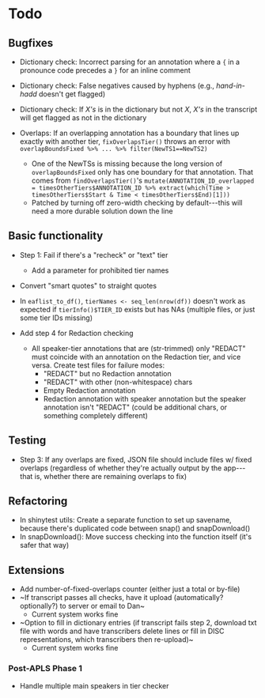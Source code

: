 # Todo

## Bugfixes

- Dictionary check: Incorrect parsing for an annotation where a `{` in a pronounce code precedes a `}` for an inline comment
- Dictionary check: False negatives caused by hyphens (e.g., _hand-in-hadd_ doesn't get flagged)
- Dictionary check: If _X's_ is in the dictionary but not _X_, _X's_ in the transcript will get flagged as not in the dictionary

- Overlaps: If an overlapping annotation has a boundary that lines up exactly with another tier, `fixOverlapsTier()` throws an error with `overlapBoundsFixed %>% ... %>% filter(NewTS1==NewTS2)`
  - One of the NewTSs is missing because the long version of `overlapBoundsFixed` only has one boundary for that annotation. That comes from `findOverlapsTier()`'s `mutate(ANNOTATION_ID_overlapped = timesOtherTiers$ANNOTATION_ID %>% extract(which(Time > timesOtherTiers$Start & Time < timesOtherTiers$End)[1]))`
  - Patched by turning off zero-width checking by default---this will need a more durable solution down the line


## Basic functionality

- Step 1: Fail if there's a "recheck" or "text" tier
  - Add a parameter for prohibited tier names

- Convert "smart quotes" to straight quotes

- In `eaflist_to_df()`, `tierNames <- seq_len(nrow(df))` doesn't work as expected if `tierInfo()$TIER_ID` exists but has NAs (multiple files, or just some tier IDs missing)

- Add step 4 for Redaction checking
  - All speaker-tier annotations that are (str-trimmed) only "REDACT" must coincide with an annotation on the Redaction tier, and vice versa. Create test files for failure modes:
    - "REDACT" but no Redaction annotation
    - "REDACT" with other (non-whitespace) chars
    - Empty Redaction annotation
    - Redaction annotation with speaker annotation but the speaker annotation isn't "REDACT" (could be additional chars, or something completely different)

## Testing

- Step 3: If any overlaps are fixed, JSON file should include files w/ fixed overlaps (regardless of whether they're actually output by the app---that is, whether there are remaining overlaps to fix)


## Refactoring

- In shinytest utils: Create a separate function to set up savename, because there's duplicated code between snap() and snapDownload()
- In snapDownload(): Move success checking into the function itself (it's safer that way)


## Extensions

- Add number-of-fixed-overlaps counter (either just a total or by-file)
- ~If transcript passes all checks, have it upload (automatically? optionally?) to server or email to Dan~
  - Current system works fine
- ~Option to fill in dictionary entries (if transcript fails step 2, download txt file with words and have transcribers delete lines or fill in DISC representations, which transcribers then re-upload)~
  - Current system works fine

### Post-APLS Phase 1

- Handle multiple main speakers in tier checker
